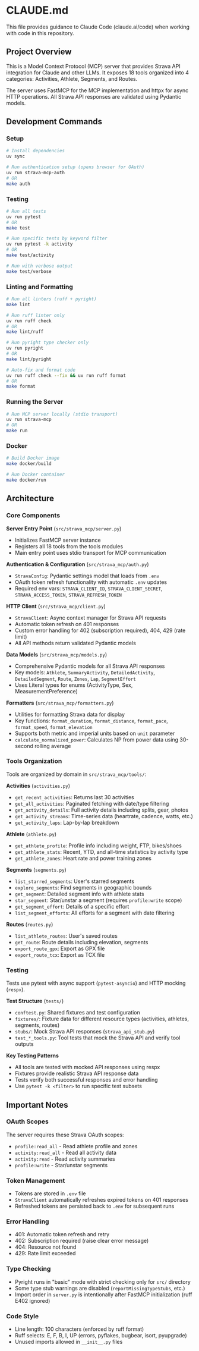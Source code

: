 # CLAUDE.md

This file provides guidance to Claude Code (claude.ai/code) when working with code in this repository.

## Project Overview

This is a Model Context Protocol (MCP) server that provides Strava API integration for Claude and other LLMs. It exposes 18 tools organized into 4 categories: Activities, Athlete, Segments, and Routes.

The server uses FastMCP for the MCP implementation and httpx for async HTTP operations. All Strava API responses are validated using Pydantic models.

## Development Commands

### Setup
```bash
# Install dependencies
uv sync

# Run authentication setup (opens browser for OAuth)
uv run strava-mcp-auth
# OR
make auth
```

### Testing
```bash
# Run all tests
uv run pytest
# OR
make test

# Run specific tests by keyword filter
uv run pytest -k activity
# OR
make test/activity

# Run with verbose output
make test/verbose
```

### Linting and Formatting
```bash
# Run all linters (ruff + pyright)
make lint

# Run ruff linter only
uv run ruff check
# OR
make lint/ruff

# Run pyright type checker only
uv run pyright
# OR
make lint/pyright

# Auto-fix and format code
uv run ruff check --fix && uv run ruff format
# OR
make format
```

### Running the Server
```bash
# Run MCP server locally (stdio transport)
uv run strava-mcp
# OR
make run
```

### Docker
```bash
# Build Docker image
make docker/build

# Run Docker container
make docker/run
```

## Architecture

### Core Components

**Server Entry Point** (`src/strava_mcp/server.py`)
- Initializes FastMCP server instance
- Registers all 18 tools from the tools modules
- Main entry point uses stdio transport for MCP communication

**Authentication & Configuration** (`src/strava_mcp/auth.py`)
- `StravaConfig`: Pydantic settings model that loads from `.env`
- OAuth token refresh functionality with automatic `.env` updates
- Required env vars: `STRAVA_CLIENT_ID`, `STRAVA_CLIENT_SECRET`, `STRAVA_ACCESS_TOKEN`, `STRAVA_REFRESH_TOKEN`

**HTTP Client** (`src/strava_mcp/client.py`)
- `StravaClient`: Async context manager for Strava API requests
- Automatic token refresh on 401 responses
- Custom error handling for 402 (subscription required), 404, 429 (rate limit)
- All API methods return validated Pydantic models

**Data Models** (`src/strava_mcp/models.py`)
- Comprehensive Pydantic models for all Strava API responses
- Key models: `Athlete`, `SummaryActivity`, `DetailedActivity`, `DetailedSegment`, `Route`, `Zones`, `Lap`, `SegmentEffort`
- Uses Literal types for enums (ActivityType, Sex, MeasurementPreference)

**Formatters** (`src/strava_mcp/formatters.py`)
- Utilities for formatting Strava data for display
- Key functions: `format_duration`, `format_distance`, `format_pace`, `format_speed`, `format_elevation`
- Supports both metric and imperial units based on `unit` parameter
- `calculate_normalized_power`: Calculates NP from power data using 30-second rolling average

### Tools Organization

Tools are organized by domain in `src/strava_mcp/tools/`:

**Activities** (`activities.py`)
- `get_recent_activities`: Returns last 30 activities
- `get_all_activities`: Paginated fetching with date/type filtering
- `get_activity_details`: Full activity details including splits, gear, photos
- `get_activity_streams`: Time-series data (heartrate, cadence, watts, etc.)
- `get_activity_laps`: Lap-by-lap breakdown

**Athlete** (`athlete.py`)
- `get_athlete_profile`: Profile info including weight, FTP, bikes/shoes
- `get_athlete_stats`: Recent, YTD, and all-time statistics by activity type
- `get_athlete_zones`: Heart rate and power training zones

**Segments** (`segments.py`)
- `list_starred_segments`: User's starred segments
- `explore_segments`: Find segments in geographic bounds
- `get_segment`: Detailed segment info with athlete stats
- `star_segment`: Star/unstar a segment (requires `profile:write` scope)
- `get_segment_effort`: Details of a specific effort
- `list_segment_efforts`: All efforts for a segment with date filtering

**Routes** (`routes.py`)
- `list_athlete_routes`: User's saved routes
- `get_route`: Route details including elevation, segments
- `export_route_gpx`: Export as GPX file
- `export_route_tcx`: Export as TCX file

### Testing

Tests use pytest with async support (`pytest-asyncio`) and HTTP mocking (`respx`).

**Test Structure** (`tests/`)
- `conftest.py`: Shared fixtures and test configuration
- `fixtures/`: Fixture data for different resource types (activities, athletes, segments, routes)
- `stubs/`: Mock Strava API responses (`strava_api_stub.py`)
- `test_*_tools.py`: Tool tests that mock the Strava API and verify tool outputs

**Key Testing Patterns**
- All tools are tested with mocked API responses using respx
- Fixtures provide realistic Strava API response data
- Tests verify both successful responses and error handling
- Use `pytest -k <filter>` to run specific test subsets

## Important Notes

### OAuth Scopes
The server requires these Strava OAuth scopes:
- `profile:read_all` - Read athlete profile and zones
- `activity:read_all` - Read all activity data
- `activity:read` - Read activity summaries
- `profile:write` - Star/unstar segments

### Token Management
- Tokens are stored in `.env` file
- `StravaClient` automatically refreshes expired tokens on 401 responses
- Refreshed tokens are persisted back to `.env` for subsequent runs

### Error Handling
- 401: Automatic token refresh and retry
- 402: Subscription required (raise clear error message)
- 404: Resource not found
- 429: Rate limit exceeded

### Type Checking
- Pyright runs in "basic" mode with strict checking only for `src/` directory
- Some type stub warnings are disabled (`reportMissingTypeStubs`, etc.)
- Import order in `server.py` is intentionally after FastMCP initialization (ruff E402 ignored)

### Code Style
- Line length: 100 characters (enforced by ruff format)
- Ruff selects: E, F, B, I, UP (errors, pyflakes, bugbear, isort, pyupgrade)
- Unused imports allowed in `__init__.py` files
